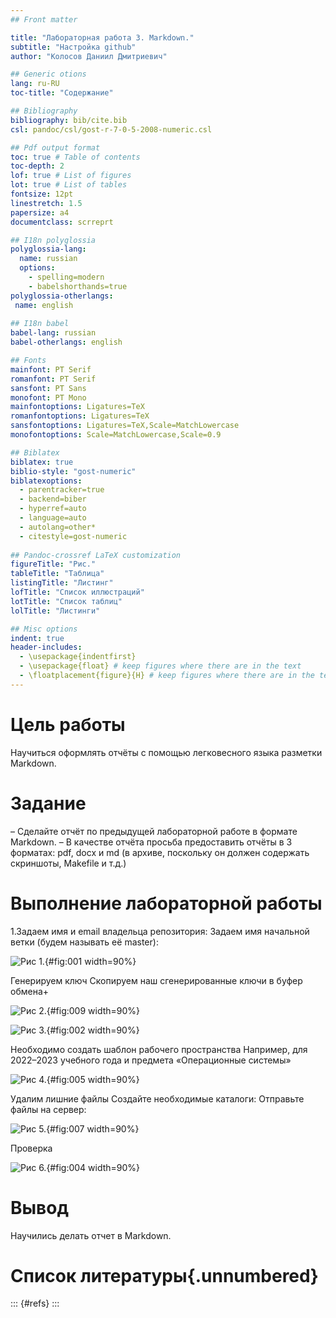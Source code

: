 ```yaml
---
## Front matter

title: "Лабораторная работа 3. Markdown."
subtitle: "Настройка github"
author: "Колосов Даниил Дмитриевич"

## Generic otions
lang: ru-RU
toc-title: "Содержание"

## Bibliography
bibliography: bib/cite.bib
csl: pandoc/csl/gost-r-7-0-5-2008-numeric.csl

## Pdf output format
toc: true # Table of contents
toc-depth: 2
lof: true # List of figures
lot: true # List of tables
fontsize: 12pt
linestretch: 1.5
papersize: a4
documentclass: scrreprt

## I18n polyglossia
polyglossia-lang:
  name: russian
  options:
 	- spelling=modern
 	- babelshorthands=true
polyglossia-otherlangs:
 name: english
 
## I18n babel
babel-lang: russian
babel-otherlangs: english

## Fonts
mainfont: PT Serif
romanfont: PT Serif
sansfont: PT Sans
monofont: PT Mono
mainfontoptions: Ligatures=TeX
romanfontoptions: Ligatures=TeX
sansfontoptions: Ligatures=TeX,Scale=MatchLowercase
monofontoptions: Scale=MatchLowercase,Scale=0.9

## Biblatex
biblatex: true
biblio-style: "gost-numeric"
biblatexoptions:
  - parentracker=true
  - backend=biber
  - hyperref=auto
  - language=auto
  - autolang=other*
  - citestyle=gost-numeric
 
## Pandoc-crossref LaTeX customization
figureTitle: "Рис."
tableTitle: "Таблица"
listingTitle: "Листинг"
lofTitle: "Список иллюстраций"
lotTitle: "Список таблиц"
lolTitle: "Листинги"

## Misc options
indent: true
header-includes:
  - \usepackage{indentfirst}
  - \usepackage{float} # keep figures where there are in the text
  - \floatplacement{figure}{H} # keep figures where there are in the text
---
```


# Цель работы

Научиться оформлять отчёты с помощью легковесного языка разметки Markdown.

# Задание

– Сделайте отчёт по предыдущей лабораторной работе в формате Markdown.
– В качестве отчёта просьба предоставить отчёты в 3 форматах: pdf, docx и md (в архиве,
поскольку он должен содержать скриншоты, Makefile и т.д.)

# Выполнение лабораторной работы

1.Задаем имя и email владельца репозитория:
Задаем имя начальной ветки (будем называть её master):

![ Рис 1. ](image/РИс1.png){#fig:001 width=90%}

Генерируем ключ
Cкопируем наш сгенерированные ключи в буфер обмена+

![ Рис 2. ](image/кук.png){#fig:009 width=90%}

![ Рис 3. ](image/кука.png){#fig:002 width=90%}

Необходимо создать шаблон рабочего пространства
Например, для 2022–2023 учебного года и предмета «Операционные системы»

![ Рис 4. ](image/РИс5.png){#fig:005 width=90%}

Удалим лишние файлы
Создайте необходимые каталоги:
Отправьте файлы на сервер:

![ Рис 5. ](image/РИс7.png){#fig:007 width=90%}

Проверка

![ Рис 6. ](image/РИс4.png){#fig:004 width=90%}

# Вывод

Научились делать отчет в Markdown.

# Список литературы{.unnumbered}

::: {#refs}
:::
